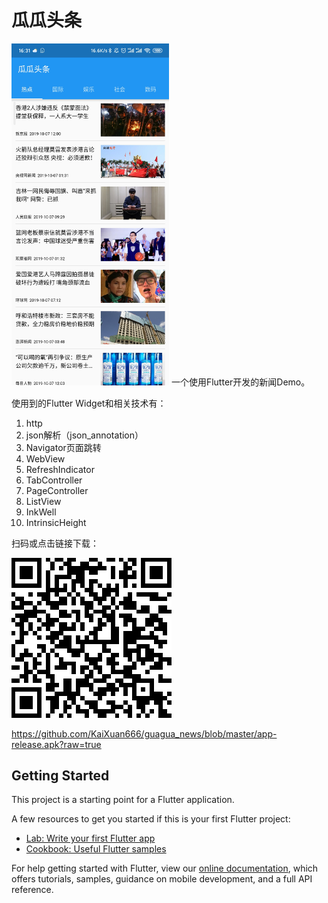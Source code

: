 # 瓜瓜头条
<img src="/image.jpg" width = 50% height = 50% />
一个使用Flutter开发的新闻Demo。

使用到的Flutter Widget和相关技术有：

1. http
2. json解析（json_annotation）
3. Navigator页面跳转
4. WebView
5. RefreshIndicator
6. TabController
7. PageController
8. ListView
9. InkWell
10. IntrinsicHeight

扫码或点击链接下载：

<img src="/scancode.png" />

<https://github.com/KaiXuan666/guagua_news/blob/master/app-release.apk?raw=true>


## Getting Started

This project is a starting point for a Flutter application.

A few resources to get you started if this is your first Flutter project:

- [Lab: Write your first Flutter app](https://flutter.dev/docs/get-started/codelab)
- [Cookbook: Useful Flutter samples](https://flutter.dev/docs/cookbook)

For help getting started with Flutter, view our
[online documentation](https://flutter.dev/docs), which offers tutorials,
samples, guidance on mobile development, and a full API reference.

